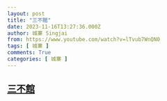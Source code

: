 ```yaml
---
layout: post
title: "三不館"
date: 2023-11-16T13:27:36.000Z
author: 城寨 Singjai
from: https://www.youtube.com/watch?v=lTvub7WnQN0
tags: [ 城寨 ]
comments: True
categories: [ 城寨 ]
---
```

<!--1700141256000-->
[三不館](https://www.youtube.com/watch?v=lTvub7WnQN0)
------

<div>

</div>

